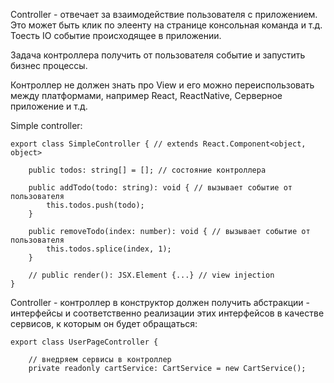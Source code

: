 Controller - отвечает за взаимодействие пользователя с приложением. Это может быть клик по элеенту на странице консольная команда и т.д. Тоесть IO событие происходящее в приложении.

Задача контроллера получить от пользователя событие и запустить бизнес процессы.

Контроллер не должен знать про View и его можно переиспользовать между платформами, например React, ReactNative, Серверное приложение и т.д.

Simple controller:

```
export class SimpleController { // extends React.Component<object, object>

    public todos: string[] = []; // состояние контроллера

    public addTodo(todo: string): void { // вызывает событие от пользователя
        this.todos.push(todo);
    }

    public removeTodo(index: number): void { // вызывает событие от пользователя
        this.todos.splice(index, 1);
    }

    // public render(): JSX.Element {...} // view injection
}
```

Controller - контроллер в конструктор должен получить абстракции - интерфейсы и соответственно реализации этих интерфейсов в качестве сервисов, к которым он будет обращаться:


```
export class UserPageController {

    // внедряем сервисы в контроллер
    private readonly cartService: CartService = new CartService();
```